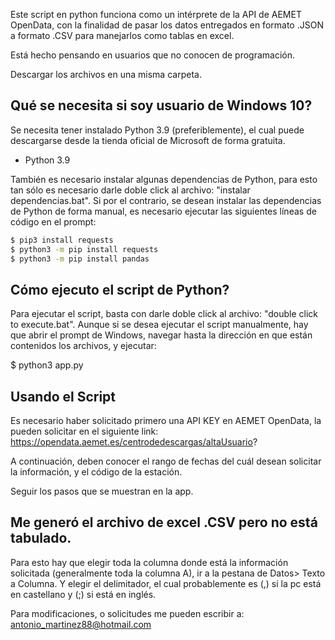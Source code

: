 Este script en python funciona como un intérprete de la API de AEMET OpenData, con la finalidad de pasar los datos entregados en formato .JSON a formato .CSV para manejarlos como tablas en excel.

Está hecho pensando en usuarios que no conocen de programación.

Descargar los archivos en una misma carpeta.

## Qué se necesita si soy usuario de Windows 10?

Se necesita tener instalado Python 3.9 (preferiblemente), el cual puede descargarse desde la tienda oficial de Microsoft de forma gratuita.

- Python 3.9


También es necesario instalar algunas dependencias de Python, para esto tan sólo es necesario darle doble click al archivo: "instalar dependencias.bat". Si por el contrario, se desean instalar las dependencias de Python de forma manual, es necesario ejecutar las siguientes líneas de código en el prompt:

```sh
$ pip3 install requests
$ python3 -m pip install requests
$ python3 -m pip install pandas
```

## Cómo ejecuto el script de Python?
 
Para ejecutar el script, basta con darle doble click al archivo: "double click to execute.bat". Aunque si se desea ejecutar el script manualmente, hay que abrir el prompt de Windows, navegar hasta la dirección en que están contenidos los archivos, y ejecutar:

$ python3 app.py

## Usando el Script

Es necesario haber solicitado primero una API KEY en AEMET OpenData, la pueden solicitar en el siguiente link: https://opendata.aemet.es/centrodedescargas/altaUsuario?

A continuación, deben conocer el rango de fechas del cuál desean solicitar la información, y el código de la estación.

Seguir los pasos que se muestran en la app.

## Me generó el archivo de excel .CSV pero no está tabulado.

Para esto hay que elegir toda la columna donde está la información solicitada (generalmente toda la columna A), ir a la pestana de Datos> Texto a Columna.
Y elegir el delimitador, el cual probablemente es (,) si la pc está en castellano y (;) si está en inglés.

Para modificaciones, o solicitudes me pueden escribir a:
antonio_martinez88@hotmail.com